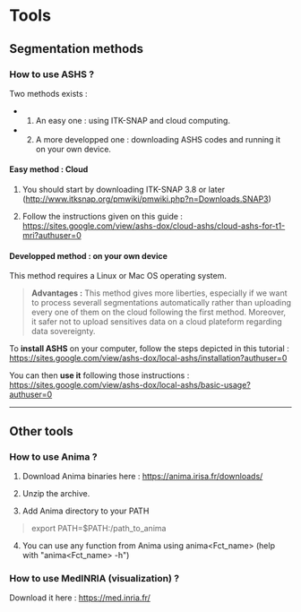 # Tools 

## Segmentation methods 
### How to use ASHS ?

Two methods exists :
* 1) An easy one : using ITK-SNAP and cloud computing.
* 2) A more developped one : downloading ASHS codes and running it on your own device.

#### Easy method : Cloud

1) You should start by downloading ITK-SNAP 3.8 or later (http://www.itksnap.org/pmwiki/pmwiki.php?n=Downloads.SNAP3)

2) Follow the instructions given on this guide : https://sites.google.com/view/ashs-dox/cloud-ashs/cloud-ashs-for-t1-mri?authuser=0

#### Developped method : on your own device

This method requires a Linux or Mac OS operating system.

>**Advantages :**
This method gives more liberties, especially if we want to process severall segmentations automatically rather than uploading every one of them on the cloud following the first method.
Moreover, it safer not to upload sensitives data on a cloud plateform regarding data sovereignty.

To **install ASHS** on your computer, follow the steps depicted in this tutorial :
https://sites.google.com/view/ashs-dox/local-ashs/installation?authuser=0

You can then **use it** following those instructions :
https://sites.google.com/view/ashs-dox/local-ashs/basic-usage?authuser=0

--------------------------

## Other tools

### How to use Anima ?

1) Download Anima binaries here :
https://anima.irisa.fr/downloads/

2) Unzip the archive.

3) Add Anima directory to your PATH
> export PATH=$PATH:/path_to_anima

4) You can use any function from Anima using anima\<Fct_name\> (help with "anima\<Fct_name\> -h")

### How to use MedINRIA (visualization) ?

Download it here :
https://med.inria.fr/